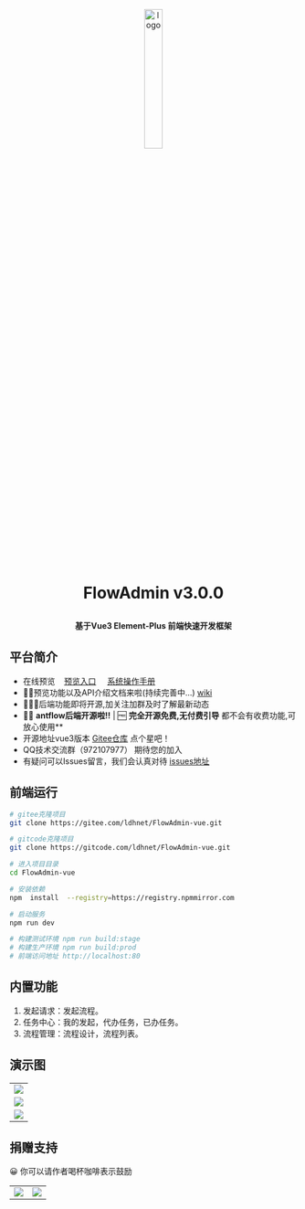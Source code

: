 <p align="center">
	<img alt="logo" src="https://gitee.com/ldhnet/ant-flow/raw/master/public/images/logo.png"   width = 25%; height=25%;>
</p>
<h1 align="center" style="margin: 30px 0 30px; font-weight: bold;">FlowAdmin v3.0.0</h1>
<h4 align="center">基于Vue3 Element-Plus 前端快速开发框架</h4>
 
## 平台简介

-  在线预览  &nbsp;&nbsp; [预览入口](http://117.72.70.166/admin/) &nbsp;&nbsp;&nbsp; [系统操作手册](https://gitee.com/ldhnet/FlowAdmin-vue/wikis/pages?sort_id=12305957&doc_id=5841736)
-  📢📢预览功能以及API介绍文档来啦(持续完善中...) [wiki](https://gitee.com/ldhnet/FlowAdmin-vue/wikis)
-  📢📢📢后端功能即将开源,加关注加群及时了解最新动态
-  📢📢 **antflow后端开源啦!!** | 🆓 **完全开源免费,无付费引导** 都不会有收费功能,可放心使用** 
-  开源地址vue3版本 [Gitee仓库](https://gitee.com/ldhnet/FlowAdmin-vue.git)  点个星吧！ 
 - QQ技术交流群（972107977） 期待您的加入
 - 有疑问可以Issues留言，我们会认真对待
  [issues地址](https://gitee.com/ldhnet/FlowAdmin-vue/issues)

## 前端运行

```bash
# gitee克隆项目
git clone https://gitee.com/ldhnet/FlowAdmin-vue.git

# gitcode克隆项目
git clone https://gitcode.com/ldhnet/FlowAdmin-vue.git

# 进入项目目录
cd FlowAdmin-vue

# 安装依赖
npm  install  --registry=https://registry.npmmirror.com

# 启动服务
npm run dev

# 构建测试环境 npm run build:stage
# 构建生产环境 npm run build:prod
# 前端访问地址 http://localhost:80
```

## 内置功能

1.  发起请求：发起流程。
2.  任务中心：我的发起，代办任务，已办任务。
3.  流程管理：流程设计，流程列表。 
 
## 演示图  
<table> 
    <tr> 
        <td><img src="https://gitee.com/ldhnet/ruoyivue3-demo/raw/master/src/assets/review/demo2.png"/></td>
    </tr>
     <tr>
        <td><img src="https://gitee.com/ldhnet/ruoyivue3-demo/raw/master/src/assets/review/demo3.png"/></td> 
    </tr>
     <tr> 
        <td><img src="https://gitee.com/ldhnet/ruoyivue3-demo/raw/master/src/assets/review/demo4.png"/></td>
    </tr> 
</table>

##  捐赠支持
😀 你可以请作者喝杯咖啡表示鼓励
<table>
    <tr>
        <td><img src="https://gitee.com/ldhnet/AntFlow-Vue3/raw/master/public/images/wxpay.jpg"/></td>
        <td><img src="https://gitee.com/ldhnet/AntFlow-Vue3/raw/master/public/images/alipay.jpg"/></td>
    </tr>  
</table>